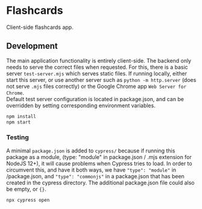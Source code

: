 # Flashcards  
Client-side flashcards app.    

## Development  
The main application functionality is entirely client-side. The backend only needs to serve the correct files when requested. For this, there is a basic server `test-server.mjs` which serves static files. If running locally, either start this server, or use another server such as `python -m http.server` (does not serve `.mjs` files correctly) or the Google Chrome app `Web Server for Chrome`.  
Default test server configuration is located in package.json, and can be overridden by setting corresponding environment variables.  
```bash
npm install
npm start
```

### Testing  
A minimal `package.json` is added to `cypress/` because if running this package as a module, (type: "module" in package.json / .mjs extension for NodeJS 12+), it will cause problems when Cypress tries to load. In order to circumvent this, and have it both ways, we have `"type": "module"` in /package.json, and `"type": "commonjs"` in a package.json that has been created in the cypress directory. The additional package.json file could also be empty, or `{}`.   
```bash
npx cypress open
```
